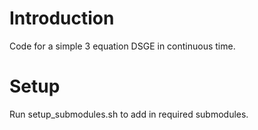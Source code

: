 # Introduction
Code for a simple 3 equation DSGE in continuous time.

# Setup
Run setup_submodules.sh to add in required submodules.
